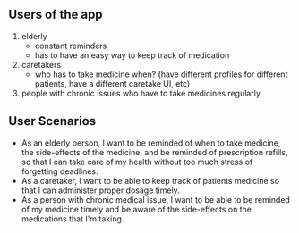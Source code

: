 ## Users of the app
1. elderly
    * constant reminders
    * has to have an easy way to keep track of medication
2. caretakers
    * who has to take medicine when? (have different profiles for different patients, have a different caretake UI, etc)
3. people with chronic issues who have to take medicines regularly

## User Scenarios
* As an elderly person, I want to be reminded of when to take medicine, the side-effects of the medicine, and be reminded of  prescription refills, so that I can take care of my health without too much stress of forgetting deadlines.
* As a caretaker, I want to be able to keep track of patients medicine so that I can administer proper dosage timely.
* As a person with chronic medical issue, I want to be able to be reminded of my medicine timely and be aware of the side-effects on the medications that I'm taking.